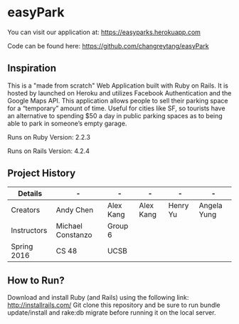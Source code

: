 # easyPark
You can visit our application at: https://easyparks.herokuapp.com

Code can be found here: https://github.com/changreytang/easyPark

## Inspiration

This is a "made from scratch" Web Application built with Ruby on Rails. It is hosted by launched on Heroku and utilizes Facebook Authentication and the Google Maps API. This application allows people to sell their parking space for a “temporary” amount of time. Useful for cities like SF, so tourists have an alternative to spending $50 a day in public parking spaces as to being able to park in someone’s empty garage.

Runs on Ruby Version: 2.2.3

Runs on Rails Version: 4.2.4

## Project History

| Details      | -                 | -                  | -                  | -                  | -                  |
| -------------|-------------------|--------------------|--------------------|--------------------|--------------------|
| Creators     | Andy Chen         | Alex Kang          | Alex Kang          | Henry Yu           | Angela Yung        |
| Instructors  | Michael Constanzo | Group 6            |                    |                    |                    |
| Spring 2016  | CS 48             | UCSB               |                    |                    |                    |

## How to Run?

Download and install Ruby (and Rails) using the following link: http://installrails.com/ Git clone this repository and be sure to run bundle update/install and rake:db migrate before running it on the local server.

